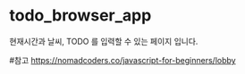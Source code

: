 # todo_browser_app

현재시간과 날씨, TODO 를 입력할 수 있는 페이지 입니다.

#참고 https://nomadcoders.co/javascript-for-beginners/lobby
